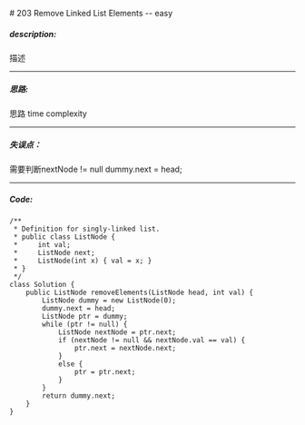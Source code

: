 \# 203 Remove Linked List Elements -- easy
##### description:
描述
****************
##### 思路:
思路
time complexity
**********
##### 失误点：
需要判断nextNode != null
dummy.next = head;
********
##### Code:
```
/**
 * Definition for singly-linked list.
 * public class ListNode {
 *     int val;
 *     ListNode next;
 *     ListNode(int x) { val = x; }
 * }
 */
class Solution {
    public ListNode removeElements(ListNode head, int val) {
        ListNode dummy = new ListNode(0);
        dummy.next = head;
        ListNode ptr = dummy;
        while (ptr != null) {
            ListNode nextNode = ptr.next;
            if (nextNode != null && nextNode.val == val) {
                ptr.next = nextNode.next;
            }
            else {
                ptr = ptr.next;
            }
        }
        return dummy.next;
    }
}
```
